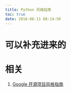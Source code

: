 ```yaml
---
title: Python 风格指南
toc: true
date: 2018-06-11 08:14:50
---
```


# 可以补充进来的





# 相关

1. [Google 开源项目风格指南](http://zh-google-styleguide.readthedocs.io/en/latest/contents/)
